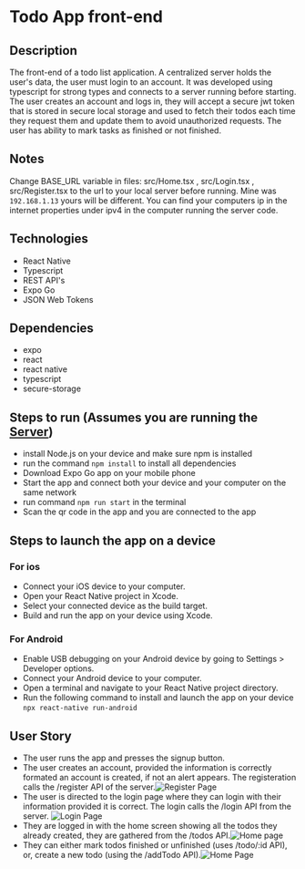# Todo App front-end

## Description

The front-end of a todo list application. A centralized server holds the user's data, the user must login to an account.
It was developed using typescript for strong types and connects to a server running before starting.
The user creates an account and logs in, they will accept a secure jwt token that is stored in secure local storage and used to fetch their todos each time they request them and update them to avoid unauthorized requests. The user has ability to mark tasks as finished or not finished.

## Notes

Change BASE_URL variable in files: src/Home.tsx , src/Login.tsx , src/Register.tsx to the url to your local server before running.
Mine was ```192.168.1.13``` yours will be different. You can find your computers ip in the internet properties under ipv4 in the computer running the server code.

## Technologies

- React Native
- Typescript
- REST API's
- Expo Go
- JSON Web Tokens

## Dependencies

- expo
- react
- react native
- typescript
- secure-storage

## Steps to run (Assumes you are running the [Server](https://github.com/DeathPancake1/todo-app-back-end))

- install Node.js on your device and make sure npm is installed
- run the command ``` npm install ``` to install all dependencies
- Download Expo Go app on your mobile phone
- Start the app and connect both your device and your computer on the same network
- run command ``` npm run start ``` in the terminal
- Scan the qr code in the app and you are connected to the app

## Steps to launch the app on a device

### For ios

- Connect your iOS device to your computer.
- Open your React Native project in Xcode.
- Select your connected device as the build target.
- Build and run the app on your device using Xcode.

### For Android

- Enable USB debugging on your Android device by going to Settings > Developer options.
- Connect your Android device to your computer.
- Open a terminal and navigate to your React Native project directory.
- Run the following command to install and launch the app on your device ``` npx react-native run-android ```

## User Story

- The user runs the app and presses the signup button.
- The user creates an account, provided the information is correctly formated an account is created, if not an alert appears. The registeration calls the /register API of the server.![Register Page](https://i.imgur.com/CuFsJZR.jpeg)
- The user is directed to the login page where they can login with their information provided it is correct. The login calls the /login API from the server. ![Login Page](https://i.imgur.com/X9BKdZb.jpeg)
- They are logged in with the home screen showing all the todos they already created, they are gathered from the /todos API.![Home page](https://i.imgur.com/bpX7MR9.jpeg)
- They can either mark todos finished or unfinished (uses /todo/:id API), or, create a new todo (using the /addTodo API).![Home Page](https://i.imgur.com/gvTn3Kn.jpeg)

